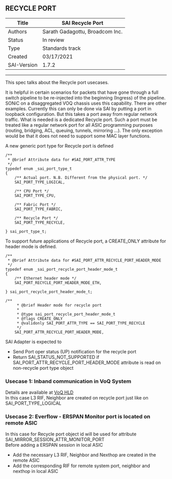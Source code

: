 RECYCLE PORT
-------------------------------------------------------------------------------
 Title       | SAI Recycle Port
-------------|-----------------------------------------------------------------
 Authors     | Sarath Gadagottu, Broadcom Inc.
 Status      | In review
 Type        | Standards track
 Created     | 03/17/2021
 SAI-Version | 1.7.2
 
 
-------------------------------------------------------------------------------

This spec talks about the Recycle port usecases.

It is helpful in certain scenarios for packets that have gone through a full 
switch pipeline to be re-injected into the beginning (Ingress) of the pipeline.
SONiC on a disaggregated VOQ chassis uses this capability. There are other examples.
Currently this can only be done via SAI by putting a port in loopback configuration.
But this takes a port away from regular network traffic. What is needed is a
dedicated Recycle port. Such a port must be treated like a regular network port
for all ASIC programming purposes (routing, bridging, ACL, queuing, tunnels, 
mirroring …). The only exception would be that it does not need to support some 
MAC layer functions.


A new generic port type for Recycle port is defined

```
/**
 * @brief Attribute data for #SAI_PORT_ATTR_TYPE
 */
typedef enum _sai_port_type_t
{
    /** Actual port. N.B. Different from the physical port. */
    SAI_PORT_TYPE_LOGICAL,

    /** CPU Port */
    SAI_PORT_TYPE_CPU,

    /** Fabric Port */
    SAI_PORT_TYPE_FABRIC,

    /** Recycle Port */
    SAI_PORT_TYPE_RECYCLE,

} sai_port_type_t;
```

To support future applications of Recycle port, a CREATE_ONLY attribute for
header mode is defined. 

```
/**
 * @brief Attribute data for #SAI_PORT_ATTR_RECYCLE_PORT_HEADER_MODE
 */
typedef enum _sai_port_recycle_port_header_mode_t
{
    /** Ethernet header mode */
    SAI_PORT_RECYCLE_PORT_HEADER_MODE_ETH,

} sai_port_recycle_port_header_mode_t;

/**
     * @brief Header mode for recycle port
     *
     * @type sai_port_recycle_port_header_mode_t
     * @flags CREATE_ONLY
     * @validonly SAI_PORT_ATTR_TYPE == SAI_PORT_TYPE_RECYCLE
     */
    SAI_PORT_ATTR_RECYCLE_PORT_HEADER_MODE,
```

SAI Adapter is expected to 
* Send Port oper status (UP) notification for the recycle port
* Return SAI_STATUS_NOT_SUPPORTED if SAI_PORT_ATTR_RECYCLE_PORT_HEADER_MODE attribute is read on non-recycle port type object

### Usecase 1: Inband communication in VoQ System
Details are available at [VoQ HLD](https://github.com/Azure/SONiC/blob/master/doc/voq/voq_hld.md#251-inband-recycle-port-option)<br>
In this case L3 RIF, Neighbor are created on recycle port just like on SAI_PORT_TYPE_LOGICAL


### Usecase 2: Everflow - ERSPAN Monitor port is located on remote ASIC
In this case for Recycle port object id will be used for attribute SAI_MIRROR_SESSION_ATTR_MONITOR_PORT<br>
Before adding a ERSPAN session in local ASIC
* Add the necessary L3 RIF, Neighbor and Nexthop are created in the remote ASIC
* Add the corresponding RIF for remote system port, neighbor and nexthop in local ASIC
